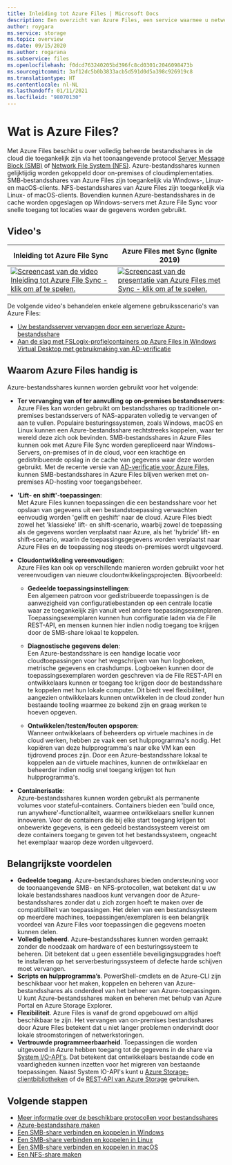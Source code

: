 ```yaml
---
title: Inleiding tot Azure Files | Microsoft Docs
description: Een overzicht van Azure Files, een service waarmee u netwerkbestandsshares kunt maken en gebruiken in de cloud volgens het industriestandaard SMB-protocol.
author: roygara
ms.service: storage
ms.topic: overview
ms.date: 09/15/2020
ms.author: rogarana
ms.subservice: files
ms.openlocfilehash: f0dcd763240205bd396fc8cd0301c2046098473b
ms.sourcegitcommit: 3af12dc5b0b3833acb5d591d0d5a398c926919c8
ms.translationtype: HT
ms.contentlocale: nl-NL
ms.lasthandoff: 01/11/2021
ms.locfileid: "98070130"
---
```

# <a name="what-is-azure-files"></a>Wat is Azure Files?
Met Azure Files beschikt u over volledig beheerde bestandsshares in de cloud die toegankelijk zijn via het toonaangevende protocol [Server Message Block (SMB)](/windows/win32/fileio/microsoft-smb-protocol-and-cifs-protocol-overview) of [Network File System (NFS)](https://en.wikipedia.org/wiki/Network_File_System). Azure-bestandsshares kunnen gelijktijdig worden gekoppeld door on-premises of cloudimplementaties. SMB-bestandsshares van Azure Files zijn toegankelijk via Windows-, Linux- en macOS-clients. NFS-bestandsshares van Azure Files zijn toegankelijk via Linux- of macOS-clients. Bovendien kunnen Azure-bestandsshares in de cache worden opgeslagen op Windows-servers met Azure File Sync voor snelle toegang tot locaties waar de gegevens worden gebruikt.

## <a name="videos"></a>Video's
| Inleiding tot Azure File Sync | Azure Files met Sync (Ignite 2019)  |
|-|-|
| [![Screencast van de video Inleiding tot Azure File Sync - klik om af te spelen.](./media/storage-files-introduction/azure-file-sync-video-snapshot.png)](https://www.youtube.com/watch?v=Zm2w8-TRn-o) | [![Screencast van de presentatie van Azure Files met Sync - klik om af te spelen.](./media/storage-files-introduction/ignite-2018-video.png)](https://www.youtube.com/embed/6E2p28XwovU) |

De volgende video's behandelen enkele algemene gebruiksscenario's van Azure Files:
* [Uw bestandsserver vervangen door een serverloze Azure-bestandsshare](https://sec.ch9.ms/ch9/3358/0addac01-3606-4e30-ad7b-f195f3ab3358/ITOpsTalkAzureFiles_high.mp4)
* [Aan de slag met FSLogix-profielcontainers op Azure Files in Windows Virtual Desktop met gebruikmaking van AD-verificatie](https://www.youtube.com/embed/9S5A1IJqfOQ)

## <a name="why-azure-files-is-useful"></a>Waarom Azure Files handig is
Azure-bestandsshares kunnen worden gebruikt voor het volgende:

* **Ter vervanging van of ter aanvulling op on-premises bestandsservers**:  
    Azure Files kan worden gebruikt om bestandsshares op traditionele on-premises bestandsservers of NAS-apparaten volledig te vervangen of aan te vullen. Populaire besturingssystemen, zoals Windows, macOS en Linux kunnen een Azure-bestandsshare rechtstreeks koppelen, waar ter wereld deze zich ook bevinden. SMB-bestandsshares in Azure Files kunnen ook met Azure File Sync worden gerepliceerd naar Windows-Servers, on-premises of in de cloud, voor een krachtige en gedistribueerde opslag in de cache van gegevens waar deze worden gebruikt. Met de recente versie van [AD-verificatie voor Azure Files](storage-files-active-directory-overview.md), kunnen SMB-bestandsshares in Azure Files blijven werken met on-premises AD-hosting voor toegangsbeheer. 

* **'Lift- en shift'-toepassingen**:  
    Met Azure Files kunnen toepassingen die een bestandsshare voor het opslaan van gegevens uit een bestandstoepassing verwachten eenvoudig worden 'gelift en geshift' naar de cloud. Azure Files biedt zowel het 'klassieke' lift- en shift-scenario, waarbij zowel de toepassing als de gegevens worden verplaatst naar Azure, als het 'hybride' lift- en shift-scenario, waarin de toepassingsgegevens worden verplaatst naar Azure Files en de toepassing nog steeds on-premises wordt uitgevoerd. 

* **Cloudontwikkeling vereenvoudigen**:  
    Azure Files kan ook op verschillende manieren worden gebruikt voor het vereenvoudigen van nieuwe cloudontwikkelingsprojecten. Bijvoorbeeld:
    * **Gedeelde toepassingsinstellingen**:  
        Een algemeen patroon voor gedistribueerde toepassingen is de aanwezigheid van configuratiebestanden op een centrale locatie waar ze toegankelijk zijn vanuit veel andere toepassingsexemplaren. Toepassingsexemplaren kunnen hun configuratie laden via de File REST-API, en mensen kunnen hier indien nodig toegang toe krijgen door de SMB-share lokaal te koppelen.

    * **Diagnostische gegevens delen**:  
        Een Azure-bestandsshare is een handige locatie voor cloudtoepassingen voor het wegschrijven van hun logboeken, metrische gegevens en crashdumps. Logboeken kunnen door de toepassingsexemplaren worden geschreven via de File REST-API en ontwikkelaars kunnen er toegang toe krijgen door de bestandsshare te koppelen met hun lokale computer. Dit biedt veel flexibiliteit, aangezien ontwikkelaars kunnen ontwikkelen in de cloud zonder hun bestaande tooling waarmee ze bekend zijn en graag werken te hoeven opgeven.

    * **Ontwikkelen/testen/fouten opsporen**:  
        Wanneer ontwikkelaars of beheerders op virtuele machines in de cloud werken, hebben ze vaak een set hulpprogramma's nodig. Het kopiëren van deze hulpprogramma's naar elke VM kan een tijdrovend proces zijn. Door een Azure-bestandsshare lokaal te koppelen aan de virtuele machines, kunnen de ontwikkelaar en beheerder indien nodig snel toegang krijgen tot hun hulpprogramma's.
* **Containerisatie**:  
    Azure-bestandsshares kunnen worden gebruikt als permanente volumes voor stateful-containers. Containers bieden een 'build once, run anywhere'-functionaliteit, waarmee ontwikkelaars sneller kunnen innoveren. Voor de containers die bij elke start toegang krijgen tot onbewerkte gegevens, is een gedeeld bestandssysteem vereist om deze containers toegang te geven tot het bestandssysteem, ongeacht het exemplaar waarop deze worden uitgevoerd.

## <a name="key-benefits"></a>Belangrijkste voordelen
* **Gedeelde toegang**. Azure-bestandsshares bieden ondersteuning voor de toonaangevende SMB- en NFS-protocollen, wat betekent dat u uw lokale bestandsshares naadloos kunt vervangen door de Azure-bestandsshares zonder dat u zich zorgen hoeft te maken over de compatibiliteit van toepassingen. Het delen van een bestandssysteem op meerdere machines, toepassingen/exemplaren is een belangrijk voordeel van Azure Files voor toepassingen die gegevens moeten kunnen delen. 
* **Volledig beheerd**. Azure-bestandsshares kunnen worden gemaakt zonder de noodzaak om hardware of een besturingssysteem te beheren. Dit betekent dat u geen essentiële beveiligingsupgrades hoeft te installeren op het serverbesturingssysteem of defecte harde schijven moet vervangen.
* **Scripts en hulpprogramma’s**. PowerShell-cmdlets en de Azure-CLI zijn beschikbaar voor het maken, koppelen en beheren van Azure-bestandsshares als onderdeel van het beheer van Azure-toepassingen. U kunt Azure-bestandsshares maken en beheren met behulp van Azure Portal en Azure Storage Explorer. 
* **Flexibiliteit**. Azure Files is vanaf de grond opgebouwd om altijd beschikbaar te zijn. Het vervangen van on-premises bestandsshares door Azure Files betekent dat u niet langer problemen ondervindt door lokale stroomstoringen of netwerkstoringen. 
* **Vertrouwde programmeerbaarheid**. Toepassingen die worden uitgevoerd in Azure hebben toegang tot de gegevens in de share via [System I/O-API's](/dotnet/api/system.io.file). Dat betekent dat ontwikkelaars bestaande code en vaardigheden kunnen inzetten voor het migreren van bestaande toepassingen. Naast System IO-API's kunt u [Azure Storage-clientbibliotheken](/previous-versions/azure/dn261237(v=azure.100)) of de [REST-API van Azure Storage](/rest/api/storageservices/file-service-rest-api) gebruiken.

## <a name="next-steps"></a>Volgende stappen
* [Meer informatie over de beschikbare protocollen voor bestandsshares](storage-files-compare-protocols.md)
* [Azure-bestandsshare maken](storage-how-to-create-file-share.md)
* [Een SMB-share verbinden en koppelen in Windows](storage-how-to-use-files-windows.md)
* [Een SMB-share verbinden en koppelen in Linux](storage-how-to-use-files-linux.md)
* [Een SMB-share verbinden en koppelen in macOS](storage-how-to-use-files-mac.md)
* [Een NFS-share maken](storage-files-how-to-create-nfs-shares.md)
